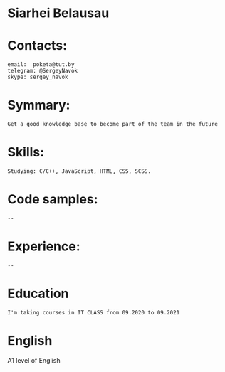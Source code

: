 # Siarhei Belausau

# Contacts:
    email:  poketa@tut.by
    telegram: @SergeyNavok
    skype: sergey_navok

# Symmary:
    Get a good knowledge base to become part of the team in the future

# Skills:
    Studying: C/C++, JavaScript, HTML, CSS, SCSS.

# Code samples:
    --

# Experience:
    --

# Education
    I'm taking courses in IT CLASS from 09.2020 to 09.2021

# English
A1 level of English